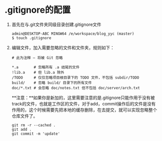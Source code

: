 # .gitignore的配置

1. 首先在与.git文件夹同级目录创建.gitignore文件

   ```shell
   admin@DESKTOP-ABC MINGW64 /e/workspace/blog_yyc (master)
   $ touch .gitignore
   ```

2. 编辑文件，加入需要忽略的文件和文件夹，规则如下：

   ```shell
   # 此为注释 – 将被 Git 忽略
    
   *.a       # 忽略所有 .a 结尾的文件
   !lib.a    # 但 lib.a 除外
   /TODO     # 仅仅忽略项目根目录下的 TODO 文件，不包括 subdir/TODO
   build/    # 忽略 build/ 目录下的所有文件
   doc/*.txt # 会忽略 doc/notes.txt 但不包括 doc/server/arch.txt
   ```

   **注意：**如果你是新加的，这里需要注意的是.gitignore只能作用于没有被track的文件，也就是工作区的文件，对于add，commit操作后的文件是没有作用的，这个时候需要先把本地的缓存删除，在去提交，就可以实现忽略整个仓库文件了。

   ```shell
   git rm -r --cached .
   git add .
   git commit -m 'update'
   ```